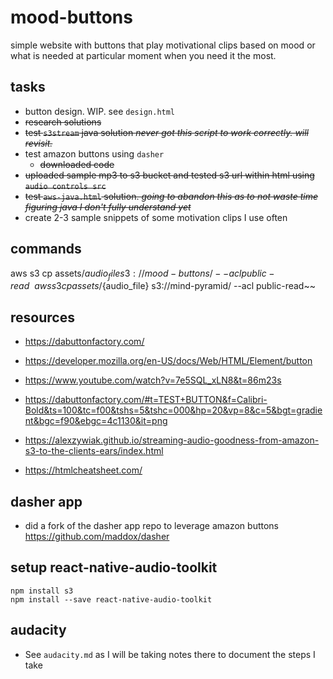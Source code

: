 # mood-buttons

simple website with buttons that play motivational clips based on mood or what is needed at particular moment when you need it the most.

## tasks

- button design. WIP. see `design.html`
- ~~research solutions~~
- ~~test `s3stream` java solution *never got this script to work correctly. will revisit.*~~
- test amazon buttons using `dasher`
  - ~~downloaded code~~
- ~~uploaded sample mp3 to s3 bucket and tested s3 url within html using `audio controls src`~~
- ~~test `aws-java.html` solution. *going to abandon this as to not waste time figuring java I don't fully understand yet*~~
- create 2-3 sample snippets of some motivation clips I use often

## commands

aws s3 cp assets/${audio_file} s3://mood-buttons/ --acl public-read
~~aws s3 cp assets/${audio_file} s3://mind-pyramid/ --acl public-read~~

## resources

- https://dabuttonfactory.com/

- https://developer.mozilla.org/en-US/docs/Web/HTML/Element/button

- https://www.youtube.com/watch?v=7e5SQL_xLN8&t=86m23s

- https://dabuttonfactory.com/#t=TEST+BUTTON&f=Calibri-Bold&ts=100&tc=f00&tshs=5&tshc=000&hp=20&vp=8&c=5&bgt=gradient&bgc=f90&ebgc=4c1130&it=png

- https://alexzywiak.github.io/streaming-audio-goodness-from-amazon-s3-to-the-clients-ears/index.html

- https://htmlcheatsheet.com/

## dasher app

- did a fork of the dasher app repo to leverage amazon buttons
 https://github.com/maddox/dasher


## setup react-native-audio-toolkit

```
npm install s3
npm install --save react-native-audio-toolkit
```

## audacity

- See `audacity.md` as I will be taking notes there to document the steps I take
